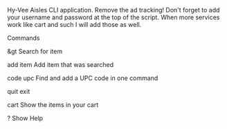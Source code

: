 Hy-Vee Aisles CLI application.  Remove the ad tracking!
Don't forget to add your username and password at the top of the script.
When more services work like cart and such I will add those as well.

Commands

&gt
Search for item 

add item
Add item that was searched

code upc
Find and add a UPC code in one command

quit
exit

cart
Show the items in your cart

?
Show Help

